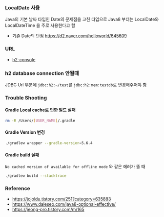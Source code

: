 ### LocalDate 사용
Java의 기본 날짜 타입인 Date의 문제점을 고친 타입으로 Java8 부터는 LocalDate와 LocalDateTime 을 주로 사용한다고 함

- 기존 Date의 단점 https://d2.naver.com/helloworld/645609
### URL
- [h2-console](http://localhost:8080/h2-console/login.do?jsessionid=5136b3d26e67e51526441f8ced8c3ece) 


### h2 database connection 안될때
JDBC Url 부분에 `jdbc:h2:~/test`를 `jdbc:h2:mem:testdb`로 변경해주어야 함

### Trouble Shooting
#### Gradle Local cache로 인한 빌드 실패

```bash
rm -R /Users/[USER_NAME]/.gradle
```

#### Gradle Version 변경

```bash
./gradlew wrapper --gradle-version=5.6.4
```

#### Gradle build 실패
`No cached version of available for offline mode` 와 같은 에러가 뜰 때

```bash
./gradlew build --stacktrace
```

### Reference
- https://jojoldu.tistory.com/251?category=635883
- https://www.daleseo.com/java8-optional-effective/
- https://jeong-pro.tistory.com/m/165

